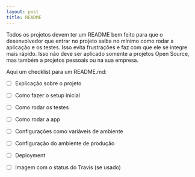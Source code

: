 ```yaml
---
layout: post
title: README
---
```


Todos os projetos devem ter um README bem feito para que o desenvolvedor que entrar no projeto saiba no mínimo como rodar a aplicação e os testes. Isso evita frustrações e faz com que ele se integre mais rápido. Isso não deve ser aplicado somente a projetos Open Source, mas também a projetos pessoais ou na sua empresa.

Aqui um checklist para um README.md:

- [ ] Explicação sobre o projeto
- [ ] Como fazer o setup inicial
- [ ] Como rodar os testes
- [ ] Como rodar a app
- [ ] Configurações como variáveis de ambiente
- [ ] Configuração do ambiente de produção
- [ ] Deployment
- [ ] Imagem com o status do Travis (se usado)

